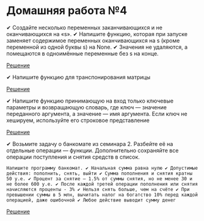 # Домашняя работа №4

✔ Создайте несколько переменных заканчивающихся и не оканчивающихся на «s».
✔ Напишите функцию, которая при запуске заменяет содержимое переменных
оканчивающихся на s (кроме переменной из одной буквы s) на None.
✔ Значения не удаляются, а помещаются в одноимённые переменные без s на конце.

[Решение](hw4_1.py)

✔ Напишите функцию для транспонирования матрицы

[Решение](hw4_2.py)

✔ Напишите функцию принимающую на вход только ключевые
параметры и возвращающую словарь, где ключ — значение
переданного аргумента, а значение — имя аргумента. Если
ключ не хешируем, используйте его строковое представление

[Решение](hw4_3.py)

✔ Возьмите задачу о банкомате из семинара 2. Разбейте её
на отдельные операции — функции. Дополнительно сохраняйте
все операции поступления и снятия средств в список.

`Напишите программу банкомат.
✔ Начальная сумма равна нулю
✔ Допустимые действия: пополнить, снять, выйти
✔ Сумма пополнения и снятия кратны 50 у.е.
✔ Процент за снятие — 1.5% от суммы снятия, но не менее 30 и не более 600 у.е.
✔ После каждой третей операции пополнения или снятия начисляются проценты - 3%
✔ Нельзя снять больше, чем на счёте
✔ При превышении суммы в 5 млн, вычитать налог на богатство 10% перед каждой
операцией, даже ошибочной
✔ Любое действие выводит сумму денег`

[Решение](hw4_4.py)

